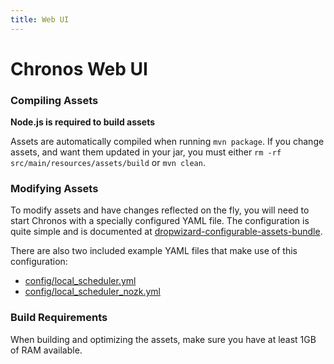```yaml
---
title: Web UI
---
```



# Chronos Web UI

### Compiling Assets

**Node.js is required to build assets**

Assets are automatically compiled when running `mvn package`. If you change assets, and want them updated in your jar, you must either `rm -rf src/main/resources/assets/build` or `mvn clean`.

### Modifying Assets

To modify assets and have changes reflected on the fly, you will need to start Chronos with a specially configured YAML file. The configuration is quite simple and is documented at [dropwizard-configurable-assets-bundle](https://github.com/bazaarvoice/dropwizard-configurable-assets-bundle/blob/master/README.md).

There are also two included example YAML files that make use of this configuration:

* [config/local_scheduler.yml](/mesos/chronos/blob/master/config/local_scheduler.yml#L4)
* [config/local_scheduler_nozk.yml](/mesos/chronos/blob/master/config/local_scheduler_nozk.yml#L7)

### Build Requirements

When building and optimizing the assets, make sure you have at least 1GB of RAM available.